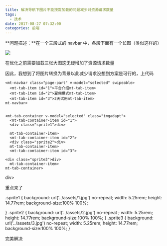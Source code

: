 ```yaml
---
title: 解决导航下图片不能按需加载的问题减少对资源请求数量
tags:
  - 技术
date: 2017-08-27 07:32:00
categories: 前端
---
```


**问题描述：**在一个三段式的 navbar 中，各段下面有一个长图（类似这样的）

![](http://www.jixiaokang.com/wp-content/uploads/2018/05/1213869-20170827152714949-194066703.png)

在优化之前需要加载三张大图这无疑增加了资源请求数量

因此，我想到了将图片转换为背景以此减少请求没想到方案是可行的，上代码

  <div class="page-navbar">  
      
    <mt-navbar class="page-part" v-model="selected" swipeable>  
      <mt-tab-item id="1">平台介绍mt-tab-item>  
      <mt-tab-item id="2">雇佣模式mt-tab-item>  
      <mt-tab-item id="3">3天试用mt-tab-item>  
    mt-navbar>   
  
      
    <mt-tab-container v-model="selected" class="imgadapt">  
      <mt-tab-container-item id="1">  
      <div class="sprite1">div>  
    
      mt-tab-container-item>  
      <mt-tab-container-item id="2">
      <div class="sprite2">div>  
      mt-tab-container-item>  
      <mt-tab-container-item id="3">  
    
    <div class="sprite3">div>  
      mt-tab-container-item>  
    mt-tab-container>  
  div>

重点来了

.sprite1 {
background: url('../assets/1.jpg') no-repeat;
width: 5.25rem;
height: 14.77rem;
background-size:100% 100%;

}
.sprite2 {
background: url('../assets/2.jpg') no-repeat ;
width: 5.25rem;
height: 14.77rem;
background-size:100% 100%;
}
.sprite3 {
background: url('../assets/3.jpg') no-repeat;
width: 5.25rem;
height: 14.77rem;
background-size:100% 100%;
}

完美解决
